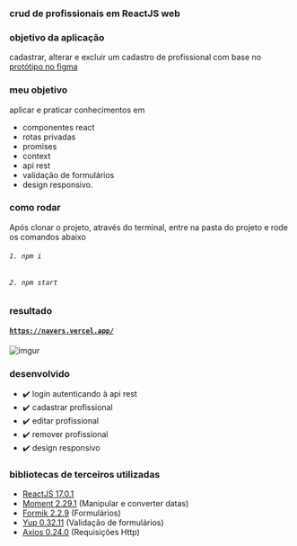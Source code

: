### crud de profissionais em ReactJS web

### objetivo da aplicação
cadastrar, alterar e excluir um cadastro de profissional com base no 
<a href="https://www.figma.com/file/II8UDFm2uJFZaD0FOPcinP/Teste-Front-End?node-id=0%3A1" target="_blank">protótipo no figma</a>

### meu objetivo
aplicar e praticar conhecimentos em 
* componentes react
* rotas privadas
* promises
* context
* api rest
* validação de formulários
* design responsivo. 

### como rodar
Após clonar o projeto, através do terminal, entre na pasta do projeto e rode os comandos abaixo
###### `1. npm i`
###### `2. npm start`

### resultado
#### <a href="https://navers.vercel.app/" target="_blank">`https://navers.vercel.app/`</a>

![imgur](https://imgur.com/NGCdO11)
 
### desenvolvido
* ✔️ login autenticando à api rest
* ✔️ cadastrar profissional
* ✔️ editar profissional
* ✔️ remover profissional
* ✔️ design responsivo

### bibliotecas de terceiros utilizadas
* <a href="https://reactjs.org/" about="_blank">ReactJS 17.0.1</a>
* <a href="https://momentjs.com/" about="_blank">Moment 2.29.1</a> (Manipular e converter datas)
* <a href="https://formik.org/" about="_blank">Formik 2.2.9</a> (Formulários)
* <a href="https://www.npmjs.com/package/yup" about="_blank">Yup 0.32.11</a> (Validação de formulários)
* <a href="https://axios-http.com/" about="_blank">Axios 0.24.0</a> (Requisições Http) 
